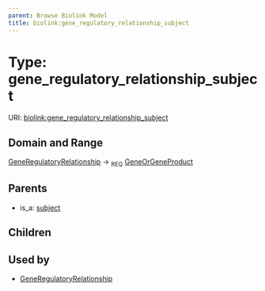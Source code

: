 ```yaml
---
parent: Browse Biolink Model
title: biolink:gene_regulatory_relationship_subject
---
```


# Type: gene_regulatory_relationship_subject




URI: [biolink:gene_regulatory_relationship_subject](https://w3id.org/biolink/vocab/gene_regulatory_relationship_subject)



## Domain and Range

[GeneRegulatoryRelationship](GeneRegulatoryRelationship.md) ->  <sub>REQ</sub> [GeneOrGeneProduct](GeneOrGeneProduct.md)

## Parents

 *  is_a: [subject](subject.md)

## Children


## Used by

 * [GeneRegulatoryRelationship](GeneRegulatoryRelationship.md)
